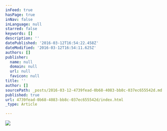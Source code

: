 ```yaml
---
inFeed: true
hasPage: true
inNav: false
inLanguage: null
starred: false
keywords: []
description: ''
datePublished: '2016-03-12T16:54:22.458Z'
dateModified: '2016-03-12T16:54:11.625Z'
authors: []
publisher:
  name: null
  domain: null
  url: null
  favicon: null
title: ''
author: []
sourcePath: _posts/2016-03-12-4739fead-0b68-4083-bb8c-037ec655542d.md
published: true
url: 4739fead-0b68-4083-bb8c-037ec655542d/index.html
_type: Article

---
```

![](https://the-grid-user-content.s3-us-west-2.amazonaws.com/b03b9111-8b3a-45bd-860b-d55e3b602422.jpg)